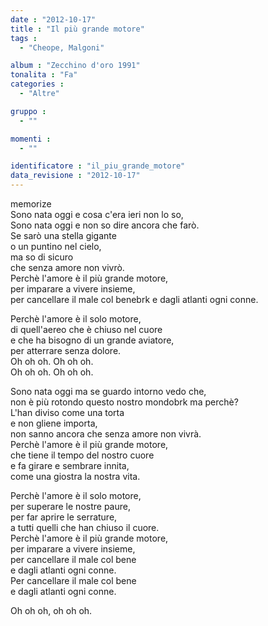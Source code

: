 ```yaml
---
date : "2012-10-17"
title : "Il più grande motore"
tags : 
  - "Cheope, Malgoni"

album : "Zecchino d'oro 1991"
tonalita : "Fa"
categories : 
  - "Altre"

gruppo : 
  - ""

momenti : 
  - ""

identificatore : "il_piu_grande_motore"
data_revisione : "2012-10-17"
---
```

  
  
  
  
  
  
  
memorize  
 Sono nata oggi e cosa c'era ieri non lo so,   
 Sono nata oggi e non so dire ancora che farò.   
 Se sarò una stella gigante  
 o un puntino nel cielo,   
ma so di sicuro  
che senza amore non vivrò.  
Perchè l'amore è il più grande motore,  
per imparare a vivere insieme,  
per cancellare il male col benebrk e dagli atlanti ogni conne.  
  
  
Perchè l'amore è il solo motore,  
di quell'aereo che è chiuso nel cuore  
e che ha bisogno di un grande aviatore,  
per atterrare senza dolore.  
Oh oh oh.  Oh oh oh.   
Oh oh oh.  Oh oh oh.    
  
  
 Sono nata oggi ma se guardo intorno vedo che,   
 non è più rotondo questo nostro mondobrk ma perchè?   
 L'han diviso come una torta  
 e non gliene importa,   
non sanno ancora che senza amore non vivrà.  
Perchè l'amore è il più grande motore,  
che tiene il tempo del nostro cuore  
e fa girare e sembrare innita,   
come una giostra la nostra vita.  
  
  
Perchè l'amore è il solo motore,  
per superare le nostre paure,  
per far aprire le serrature,  
a tutti quelli che han chiuso il cuore.  
Perchè l'amore è il più grande motore,  
per imparare a vivere insieme,   
per cancellare il male col bene  
e dagli atlanti ogni conne.  
Per cancellare il male col bene   
e dagli atlanti ogni conne.  
  
Oh oh oh,  oh oh oh.   
  
